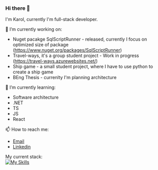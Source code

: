 ### Hi there 👋

I'm Karol, currently I'm full-stack developer. 

🔭 I’m currently working on:
  * Nuget pacakge SqlScriptRunner - released, currently I focus on optimized size of package (https://www.nuget.org/packages/SqlScriptRunner)
  * Travel-ways, it's a group student project - Work in progress (https://travel-ways.azurewebsites.net/)
  * Ship game - a small student project, where I have to use python to create a ship game
  * BEng Thesis - currenlty I'm planning architecture
  
🌱 I’m currently learning: 
  * Software architecture
  * .NET
  * TS
  * JS
  * React
   
📫 How to reach me:
  * [Email](mailto:kazmierczakkarol1999@gmail.com)
  * [Linkedin](https://www.linkedin.com/in/karol-ka%C5%BAmierczak-2798141a5/)

My current stack: \
[![My Skills](https://skillicons.dev/icons?i=dotnet,cs,js,ts,react,azure,git,mysql,postgres,vite&perline=12)](https://skillicons.dev)
